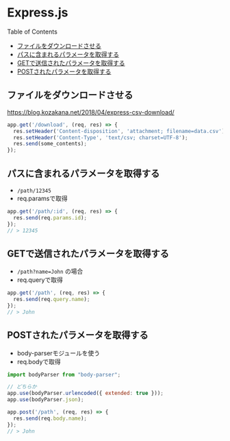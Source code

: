 # Express.js

Table of Contents

- [ファイルをダウンロードさせる](#ファイルをダウンロードさせる)
- [パスに含まれるパラメータを取得する](#パスに含まれるパラメータを取得する)
- [GETで送信されたパラメータを取得する](#GETで送信されたパラメータを取得する)
- [POSTされたパラメータを取得する](#POSTされたパラメータを取得する)

## ファイルをダウンロードさせる

https://blog.kozakana.net/2018/04/express-csv-download/

```js
app.get('/download', (req, res) => {
  res.setHeader('Content-disposition', 'attachment; filename=data.csv');
  res.setHeader('Content-Type', 'text/csv; charset=UTF-8');
  res.send(some_contents);
});
```

## パスに含まれるパラメータを取得する

- `/path/12345`
- req.paramsで取得

```js
app.get('/path/:id', (req, res) => {
  res.send(req.params.id);
});
// > 12345
```

## GETで送信されたパラメータを取得する

- `/path?name=John` の場合
- req.queryで取得

```js
app.get('/path', (req, res) => {
  res.send(req.query.name);
});
// > John
```

## POSTされたパラメータを取得する

- body-parserモジュールを使う
- req.bodyで取得

```js
import bodyParser from "body-parser";

// どちらか
app.use(bodyParser.urlencoded({ extended: true }));
app.use(bodyParser.json);

app.post('/path', (req, res) => {
  res.send(req.body.name);
});
// > John
```